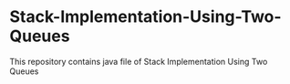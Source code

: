 # Stack-Implementation-Using-Two-Queues
This repository contains java file of Stack Implementation Using Two Queues
